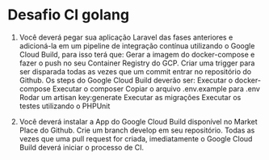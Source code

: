 # Desafio CI golang
1) Você deverá pegar sua aplicação Laravel das fases anteriores e adicioná-la em um pipeline de integração contínua utilizando o Google Cloud Build, para isso terá que:
    Gerar a imagem do docker-compose e fazer o push no seu Container Registry do GCP. 
    Criar uma trigger para ser disparada todas as vezes que um commit entrar no repositório do Github.
    Os steps do Google Cloud Build deverão ser:
    Executar o docker-compose
    Executar o composer
    Copiar o arquivo .env.example para .env
    Rodar um artisan key:generate
    Executar as migrações
    Executar os testes utilizando o PHPUnit

2) Você deverá instalar a App do Google Cloud Build disponível no Market Place do Github. Crie um branch develop em seu repositório. Todas as vezes que uma pull request for criada, imediatamente o Google Cloud Build deverá iniciar o processo de CI.
